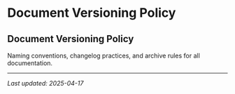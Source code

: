 # Document Versioning Policy

## Document Versioning Policy

Naming conventions, changelog practices, and archive rules for all documentation.

---
_Last updated: 2025-04-17_